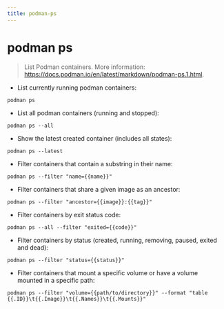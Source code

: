 ```yaml
---
title: podman-ps
---
```

# podman ps

> List Podman containers.
> More information: <https://docs.podman.io/en/latest/markdown/podman-ps.1.html>.

- List currently running podman containers:

`podman ps`

- List all podman containers (running and stopped):

`podman ps --all`

- Show the latest created container (includes all states):

`podman ps --latest`

- Filter containers that contain a substring in their name:

`podman ps --filter "name={{name}}"`

- Filter containers that share a given image as an ancestor:

`podman ps --filter "ancestor={{image}}:{{tag}}"`

- Filter containers by exit status code:

`podman ps --all --filter "exited={{code}}"`

- Filter containers by status (created, running, removing, paused, exited and dead):

`podman ps --filter "status={{status}}"`

- Filter containers that mount a specific volume or have a volume mounted in a specific path:

`podman ps --filter "volume={{path/to/directory}}" --format "table {{.ID}}\t{{.Image}}\t{{.Names}}\t{{.Mounts}}"`
